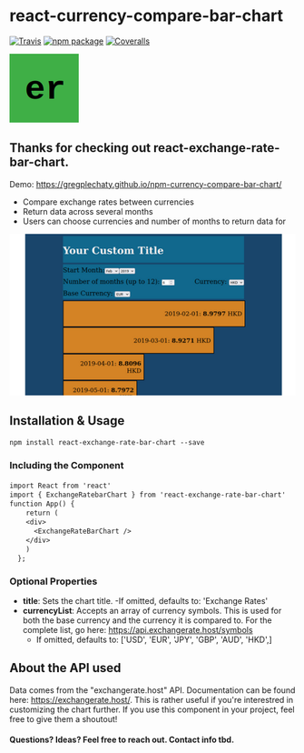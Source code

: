 # react-currency-compare-bar-chart

[![Travis][build-badge]][build]
[![npm package][npm-badge]][npm]
[![Coveralls][coveralls-badge]][coveralls]

![logo](https://github.com/gregplechaty/npm-currency-compare-bar-chart/blob/main/demo/src/logo.png)

## Thanks for checking out react-exchange-rate-bar-chart.

Demo: https://gregplechaty.github.io/npm-currency-compare-bar-chart/

- Compare exchange rates between currencies
- Return data across several months
- Users can choose currencies and number of months to return data for

![component screenshot](https://github.com/gregplechaty/npm-currency-compare-bar-chart/blob/main/demo/componentScreenshot.png)



## Installation & Usage
```
npm install react-exchange-rate-bar-chart --save
```

### **Including the Component**
```
import React from 'react'
import { ExchangeRatebarChart } from 'react-exchange-rate-bar-chart'
function App() {
    return (
    <div>
      <ExchangeRateBarChart />
    </div>
    )
  };
```
### **Optional Properties**
- **title**: Sets the chart title.
   -If omitted, defaults to: 'Exchange Rates'
- **currencyList**: Accepts an array of currency symbols. This is used for both the base currency and the currency it is compared to. For the complete list, go here: https://api.exchangerate.host/symbols
   - If omitted, defaults to: ['USD', 'EUR', 'JPY', 'GBP', 'AUD', 'HKD',]


## About the API used
Data comes from the "exchangerate.host" API. Documentation can be found here: https://exchangerate.host/. This is rather useful if you're interestred in customizing the chart further.
If you use this component in your project, feel free to give them a shoutout!

#### Questions? Ideas? Feel free to reach out. Contact info tbd.


[build-badge]: https://img.shields.io/travis/user/repo/master.png?style=flat-square
[build]: https://travis-ci.org/user/repo

[npm-badge]: https://img.shields.io/npm/v/npm-package.png?style=flat-square
[npm]: https://www.npmjs.org/package/npm-package

[coveralls-badge]: https://img.shields.io/coveralls/user/repo/master.png?style=flat-square
[coveralls]: https://coveralls.io/github/user/repo
